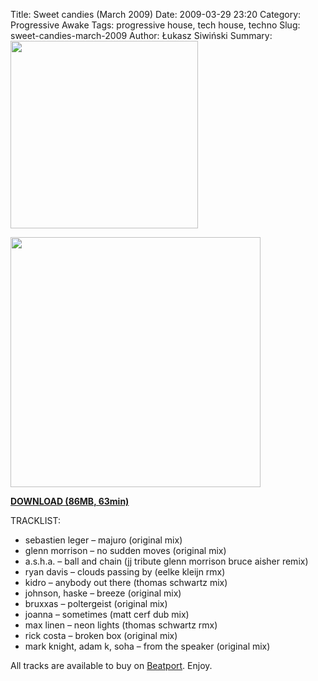 Title: Sweet candies (March 2009)
Date: 2009-03-29 23:20
Category: Progressive Awake
Tags:  progressive house, tech house, techno
Slug: sweet-candies-march-2009
Author: Łukasz Siwiński
Summary: <img width="300" src="https://drive.google.com/uc?export=download&id=0B1aIvu0NI6o4ejV6UG9YLTMtSlE" />

<!-- ### IMAGE ### -->
<a href ="https://drive.google.com/uc?export=download&id=0B_4_ynm06YZIeDFFM1pBamZuYkk" 
    title="DOWNLOAD" target="_blank">
    <img width="400" src="https://drive.google.com/uc?export=download&id=0B1aIvu0NI6o4ejV6UG9YLTMtSlE" />
</a>

<a href ="https://drive.google.com/file/d/0B_4_ynm06YZIeDFFM1pBamZuYkk/edit?usp=sharing" 
    title="Progressive Awake - Sweet candies (March 2009)" target="_blank">
**DOWNLOAD (86MB, 63min)**
</a>

TRACKLIST:  

* sebastien leger – majuro (original mix)
* glenn morrison – no sudden moves (original mix)
* a.s.h.a. – ball and chain (jj tribute glenn morrison bruce aisher remix)
* ryan davis – clouds passing by (eelke kleijn rmx)
* kidro – anybody out there (thomas schwartz mix)
* johnson, haske – breeze (original mix)
* bruxxas – poltergeist (original mix)
* joanna – sometimes (matt cerf dub mix)
* max linen – neon lights (thomas schwartz rmx)
* rick costa – broken box (original mix)
* mark knight, adam k, soha – from the speaker (original mix)

All tracks are available to buy on <a href="http://beatport.com" target="_blank">Beatport</a>.
Enjoy.